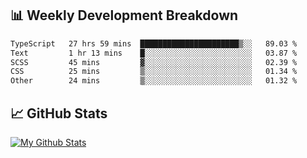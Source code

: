 ## 📊 Weekly Development Breakdown
<!--START_SECTION:waka-->

```txt
TypeScript   27 hrs 59 mins  ██████████████████████▒░░   89.03 %
Text         1 hr 13 mins    █░░░░░░░░░░░░░░░░░░░░░░░░   03.87 %
SCSS         45 mins         ▓░░░░░░░░░░░░░░░░░░░░░░░░   02.39 %
CSS          25 mins         ▒░░░░░░░░░░░░░░░░░░░░░░░░   01.34 %
Other        24 mins         ▒░░░░░░░░░░░░░░░░░░░░░░░░   01.32 %
```

<!--END_SECTION:waka-->

## 📈 GitHub Stats
[![My Github Stats](https://github-readme-stats.vercel.app/api?username=triagung128&show_icons=true&hide=contribs,issues&count_private=true&theme=tokyonight)](https://github.com/triagung128)

<!-- [![Top Langs](https://github-readme-stats.vercel.app/api/top-langs/?username=triagung128&layout=compact)](https://github.com/triagung128) -->
